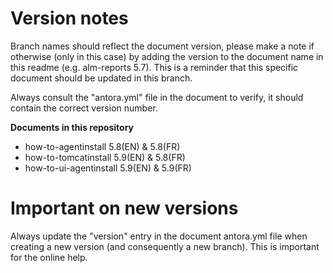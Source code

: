 # Version notes

Branch names should reflect the document version, please make a note if otherwise (only in this case) by adding the version to the document name in this readme (e.g. alm-reports 5.7). This is a reminder that this specific document should be updated in this branch.

Always consult the "antora.yml" file in the document to verify, it should contain the correct version number.

**Documents in this repository**

* how-to-agentinstall 5.8(EN) & 5.8(FR)
* how-to-tomcatinstall 5.9(EN) & 5.8(FR)
* how-to-ui-agentinstall 5.9(EN) & 5.9(FR)


# Important on new versions

Always update the "version" entry in the document antora.yml file when creating a new version (and consequently a new branch). This is important for the online help.